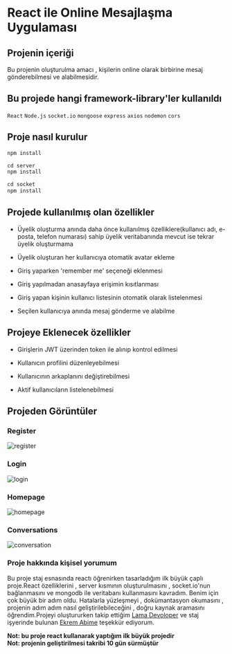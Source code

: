 # React ile Online Mesajlaşma Uygulaması

## Projenin içeriği

Bu projenin oluşturulma amacı , kişilerin online olarak birbirine mesaj gönderebilmesi ve alabilmesidir.


## Bu projede hangi framework-library'ler kullanıldı

`React`
`Node.js`
`socket.io`
`mongoose`
`express`
`axios`
`nodemon`
`cors`

## Proje nasıl kurulur
```javascript
npm install
```
```javascript
cd server
npm install
```
```javascript
cd socket
npm install
```
 
## Projede kullanılmış olan özellikler

- Üyelik oluşturma anında daha önce kullanılmış özelliklere(kullanıcı adı, e-posta, telefon numarası) sahip üyelik veritabanında mevcut ise tekrar üyelik oluşturmama

- Üyelik oluşturan her kullanıcıya otomatik avatar ekleme

- Giriş yaparken 'remember me' seçeneği eklenmesi

- Giriş yapılmadan anasayfaya erişimin kısıtlanması

- Giriş yapan kişinin kullanıcı listesinin otomatik olarak listelenmesi

- Seçilen kullanıcıya anında mesaj gönderme ve alabilme

## Projeye Eklenecek özellikler

- Girişlerin JWT üzerinden token ile alınıp kontrol edilmesi

- Kullanıcın profilini düzenleyebilmesi

- Kullanıcının arkaplanını değiştirebilmesi

- Aktif kullanıcıların listelenebilmesi

## Projeden Görüntüler
### Register
![register](https://user-images.githubusercontent.com/73299153/183383919-3f7307c8-0e41-4d35-bb34-7cf601559707.JPG)

### Login
![login](https://user-images.githubusercontent.com/73299153/183384293-9d4bedeb-7995-43ea-87dd-43fdf4bcf098.JPG)

### Homepage
![homepage](https://user-images.githubusercontent.com/73299153/183384291-fd17015d-6a11-4ba1-9b70-d6ea1abe389b.JPG)

### Conversations
![conversation](https://user-images.githubusercontent.com/73299153/183384288-edd997e8-83a1-4af9-9d07-5a7ca197bc08.JPG)



### Proje hakkında kişisel yorumum

Bu proje staj esnasında reactı öğrenirken tasarladığım ilk büyük çaplı proje.React özelliklerini , server kısmının oluşturulmasını , socket.io'nun bağlanmasını ve mongodb ile veritabanı kullanmasını kavradım. Benim için çok büyük bir adım oldu. Hatalarla yüzleşmeyi , dokümantasyon okumasını , projenin adım adım nasıl geliştirilebileceğini , doğru kaynak aramasını öğrendim.Projeyi oluştururken takip ettiğim [Lama Devoloper](https://www.youtube.com/c/LamaDev) ve staj işyerinde bulunan [Ekrem Abime](https://github.com/ekremtinas) teşekkür ediyorum.

**Not: bu proje react kullanarak yaptığım ilk büyük projedir**  
**Not: projenin geliştirilmesi takribi 10 gün sürmüştür**
